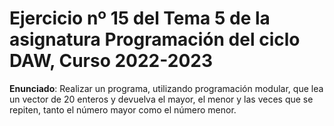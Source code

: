 # Ejercicio nº 15 del Tema 5 de la asignatura Programación del ciclo DAW, Curso 2022-2023
**Enunciado**: Realizar un programa, utilizando programación modular, que lea un vector de 20 enteros y devuelva el mayor, el menor y las veces que se repiten, tanto el número mayor como el número menor.